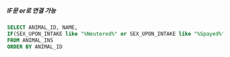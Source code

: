 ##### IF문 or로 연결 가능

```sql
SELECT ANIMAL_ID, NAME, 
IF(SEX_UPON_INTAKE like "%Neutered%" or SEX_UPON_INTAKE like "%Spayed%" ,"O" ,"X") as 중성화
FROM ANIMAL_INS
ORDER BY ANIMAL_ID
```

